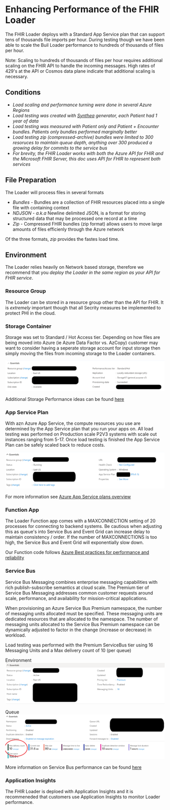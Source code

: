 # Enhancing Performance of the FHIR Loader

The FHIR Loader deploys with a Standard App Service plan that can support tens of thousands file imports per hour.  During testing though we have been able to scale the Buil Loader performance to hundreds of thousands of files per hour.  

Note:  Scaling to hundreds of thousands of files per hour requires additional scaling on the FHIR API to handle the incoming messages.  High rates of 429's at the API or Cosmos data plane indicate that additional scaling is necessary. 

## Conditions 
- _Load scaling and performance turning were done in several Azure Regions_
- _Load testing was created with [Synthea](https://github.com/synthetichealth/synthea) generator, each Patient had 1 year of data_ 
- _Load testing was measured with Patient only and Patient + Encounter bundles.  Patients only bundles performed marginally better_
- _Load testing zip (compressed-archive) bundles were limited to 300 resoruces to maintain queue depth, anything over 300 produced a growing delay for commits to the service bus_
- _For brevity, the FHIR Loader works with both the Azure API for FHIR and the Microsoft FHIR Server, this doc uses API for FHIR to represent both services_ 

## File Preparation 
The Loader will process files in several formats 
- _Bundles_ - Bundles are a collection of FHIR resources placed into a single file with containing context  
- _NDJSON_ - _a.k.a_ Newline delimited JSON, is a format for storing structured data that may be processed one record at a time
- _Zip_ - Compressed FHIR bundles (zip format) allows users to move large amounts of files efficienly through the Azure network

Of the three formats, _zip_ provides the fastes load time.

## Environment 
The Loader relies heavily on Network based storage, therefore we recommend that you _deploy the Loader in the same region as your API for FHIR service_.

### Resource Group 
The Loader can be stored in a resource group other than the API for FHIR.  It is _extremely_ important though that all Secrity measures be implemented to protect PHI in the cloud.

### Storage Container 
Storage was set to Standard / Hot Access tier.  Depending on how files are being moved into Azure (ie Azure Data Factor vs. AzCopy) customer may want to consider having a seperate storage account for input storage then simply moving the files from incoming storage to the Loader containers. 

![storage-env](images/storage-env.png)

Additional Storage Performance ideas can be found [here](https://docs.microsoft.com/en-us/azure/storage/blobs/storage-performance-checklist) 

### App Service Plan 
With azn Azure App Service, the compute resources you use are determined by the App Service plan that you run your apps on.  All load testing was performed on Production scale P2V3 systems with scale out instances ranging from 5-17.  Once load testing is finished the App Service Plan can be safely scaled back to reduce costs.  

![app-env](images/app-env.png)

For more information see [Azure App Service plans overview](https://docs.microsoft.com/en-us/azure/app-service/overview-hosting-plans)


### Function App
The Loader Function app comes with a MAXCONNECTION setting of 20 processes for connecting to backend systems.  Be cautious when adjusting this as queue's into Service Bus and Event Grid can increase delay to maintain consistency / order.  If the number of MAXCONNECTIONS is too high, the Service Bus and Event Grid will exponentially slow down. 

Our Function code follows [Azure Best practices for performance and reliability](https://docs.microsoft.com/en-us/azure/azure-functions/functions-best-practices)


### Service Bus 
Service Bus Messaging combines enterprise messaging capabilities with rich publish-subscribe semantics at cloud scale.  The Premium tier of Service Bus Messaging addresses common customer requests around scale, performance, and availability for mission-critical applications. 

When provisioning an Azure Service Bus Premium namespace, the number of messaging units allocated must be specified. These messaging units are dedicated resources that are allocated to the namespace.  The number of messaging units allocated to the Service Bus Premium namespace can be dynamically adjusted to factor in the change (increase or decrease) in workload.

Load testing was performed with the Premium ServiceBus tier using 16 Messaging Units and a Max delivery count of 10 (per queue) 

Environment
![service bus](images/sb-env.png)
 
Queue
![service bus queue](images/sb-queue-env.png)

More information on Service Bus performance can be found [here](https://docs.microsoft.com/en-us/azure/service-bus-messaging/service-bus-premium-messaging)


### Application Insights 
The FHIR Loader is deploed with Application Insights and it is recommeneded that customers use Application Insights to monitor Loader performance. 